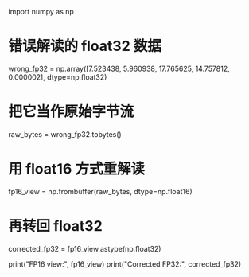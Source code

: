 import numpy as np

# 错误解读的 float32 数据
wrong_fp32 = np.array([7.523438, 5.960938, 17.765625, 14.757812, 0.000002], dtype=np.float32)

# 把它当作原始字节流
raw_bytes = wrong_fp32.tobytes()

# 用 float16 方式重解读
fp16_view = np.frombuffer(raw_bytes, dtype=np.float16)

# 再转回 float32
corrected_fp32 = fp16_view.astype(np.float32)

print("FP16 view:", fp16_view)
print("Corrected FP32:", corrected_fp32)
